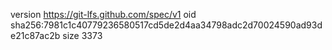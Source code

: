 version https://git-lfs.github.com/spec/v1
oid sha256:7981c1c40779236580517cd5de2d4aa34798adc2d70024590ad93de21c87ac2b
size 3373
